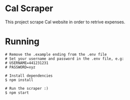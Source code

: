 # Cal Scraper

This project scrape Cal website in order to retrive expenses.

# Running

    # Remove the .example ending from the .env file
    # Set your username and password in the .env file, e.g:
    # USERNAME=441231231
    # PASSWORD=xyz

    # Install dependencies
    $ npm install

    # Run the scraper :)
    $ npm start
